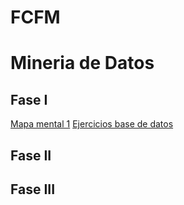 # FCFM
# Mineria de Datos

## Fase I

[Mapa mental 1](https://github.com/jguillermofb/MineDat/blob/main/MapaMental_MINDA_JGFB_1794656.pdf)
[Ejercicios base de datos](https://github.com/jguillermofb/MineDat/blob/main/Ej1_BasesDatos_Equipo_1.pdf)

## Fase II

## Fase III
